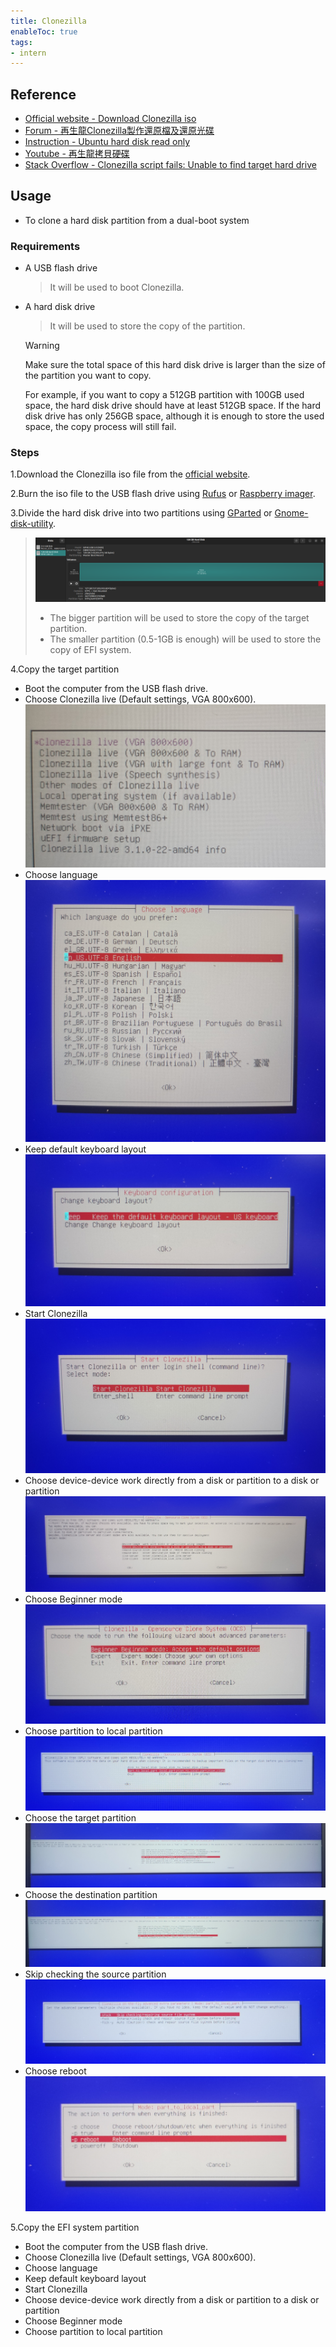 ```yaml
---
title: Clonezilla
enableToc: true
tags:
- intern
---
```


## Reference
- [Official website - Download Clonezilla iso](https://clonezilla.nchc.org.tw/clonezilla-live/download/download.php?branch=alternative)
- [Forum - 再生龍Clonezilla製作還原檔及還原光碟](https://www.mobile01.com/topicdetail.php?f=300&t=1198072)
- [Instruction - Ubuntu hard disk read only](https://juejin.cn/s/hard%20disk%20read%20only%20ubuntu)
- [Youtube - 再生龍拷貝硬碟](https://www.youtube.com/watch?v=6LcYmS_KJyI)
- [Stack Overflow - Clonezilla script fails: Unable to find target hard drive](https://stackoverflow.com/questions/73522748/clonezilla-script-fails-unable-to-find-target-hard-drive)

## Usage
- To clone a hard disk partition from a dual-boot system

### Requirements
- A USB flash drive
  > It will be used to boot Clonezilla.
- A hard disk drive
  > It will be used to store the copy of the partition.

  > [!Warning]
  > Make sure the total space of this hard disk drive is larger than the size of the partition you want to copy.
  >  
  > For example, if you want to copy a 512GB partition with 100GB used space, the hard disk drive should have at least 512GB space. If the hard disk drive has only 256GB space, although it is enough to store the used space, the copy process will still fail.

### Steps
1.Download the Clonezilla iso file from the [official website](https://clonezilla.nchc.org.tw/clonezilla-live/download/download.php?branch=alternative).

2.Burn the iso file to the USB flash drive using [Rufus](https://rufus.ie/) or [Raspberry imager](https://www.raspberrypi.com/software/).

3.Divide the hard disk drive into two partitions using [GParted](https://gparted.org/download.php) or [Gnome-disk-utility](https://wiki.gnome.org/Apps/Disks).
  > ![divided hard disk drive](notes/images/clonezilla/0-divide_disk.png)
  > - The bigger partition will be used to store the copy of the target partition.
  > - The smaller partition (0.5-1GB is enough) will be used to store the copy of EFI system.

4.Copy the target partition
  - Boot the computer from the USB flash drive.
  - Choose Clonezilla live (Default settings, VGA 800x600).
  ![1](notes/images/clonezilla/1.jpg)
  - Choose language
  ![2](notes/images/clonezilla/2-language.jpg)
  - Keep default keyboard layout
  ![3](notes/images/clonezilla/3-keyboard.jpg)
  - Start Clonezilla
  ![4](notes/images/clonezilla/4-start.jpg)
  - Choose device-device work directly from a disk or partition to a disk or partition
  ![5](notes/images/clonezilla/5-device-device.jpg)
  - Choose Beginner mode
  ![6](notes/images/clonezilla/6-beginner.jpg)
  - Choose partition to local partition
  ![7](notes/images/clonezilla/7-local-partition.jpg)
  - Choose the target partition
  ![8](notes/images/clonezilla/8-target-partition.jpg)
  - Choose the destination partition
  ![9](notes/images/clonezilla/9-hard-disk.jpg)
  - Skip checking the source partition
  ![10](notes/images/clonezilla/10-skip.jpg)
  - Choose reboot
  ![11](notes/images/clonezilla/11-reboot.jpg)

5.Copy the EFI system partition
  - Boot the computer from the USB flash drive.
  - Choose Clonezilla live (Default settings, VGA 800x600).
  - Choose language
  - Keep default keyboard layout
  - Start Clonezilla
  - Choose device-device work directly from a disk or partition to a disk or partition
  - Choose Beginner mode
  - Choose partition to local partition